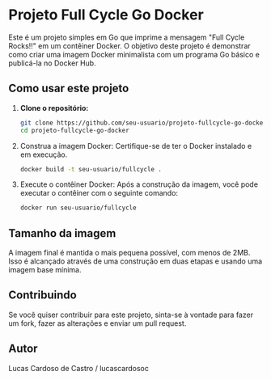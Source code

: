 # Projeto Full Cycle Go Docker

Este é um projeto simples em Go que imprime a mensagem "Full Cycle Rocks!!" em um contêiner Docker. O objetivo deste projeto é demonstrar como criar uma imagem Docker minimalista com um programa Go básico e publicá-la no Docker Hub.

## Como usar este projeto

1. **Clone o repositório:**

     ```bash
     git clone https://github.com/seu-usuario/projeto-fullcycle-go-docker.git
     cd projeto-fullcycle-go-docker

2. Construa a imagem Docker:
Certifique-se de ter o Docker instalado e em execução.

    ```bash
    docker build -t seu-usuario/fullcycle .

3. Execute o contêiner Docker:
Após a construção da imagem, você pode executar o contêiner com o seguinte comando:
    ```bash
    docker run seu-usuario/fullcycle

<h2>Tamanho da imagem</h2>
A imagem final é mantida o mais pequena possível, com menos de 2MB. Isso é alcançado através de uma construção em duas etapas e usando uma imagem base mínima.

<h2>Contribuindo</h2>
Se você quiser contribuir para este projeto, sinta-se à vontade para fazer um fork, fazer as alterações e enviar um pull request.

<h2>Autor</h2>
Lucas Cardoso de Castro / lucascardosoc
